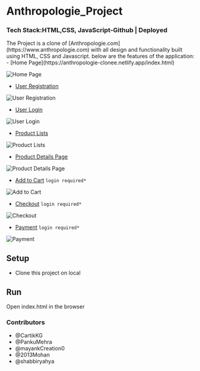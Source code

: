 # Anthropologie_Project
<h3><b>Tech Stack:</i></b>HTML,CSS, JavaScript-<a href="https://github.com/shabbiryahya/Anthropologie-Project" target="_blank" style="text-decoration:none;">Github</a > | <a href="https://anthropologie-clonee.netlify.app/index.html" target="_blank" style="text-decoration:none;" >Deployed</a></h3>
The Project is a clone of [Anthropologie.com](https://www.anthropologie.com) with all design and functionality built using HTML, CSS and Javascript.
below are the features of the application:
- [Home Page](https://anthropologie-clonee.netlify.app/index.html)

![Home Page](https://i.ibb.co/6R9LGWv/home-page.png)

- [User Registration](https://anthropologie-clonee.netlify.app/filenewfinal/signup/signup)

![User Registration](https://i.ibb.co/3T9hd4t/signup.png)

- [User Login](https://anthropologie-clonee.netlify.app/filenewfinal/singup_signin/singup_signin)

![User Login](https://i.ibb.co/mHZGw6f/sigin.png)

- [Product Lists](https://anthropologie-clonee.netlify.app/productspage/dress/dresswholepages)

![Product Lists](https://i.ibb.co/x3DnWsN/2.png)

- [Product Details Page](https://anthropologie-clonee.netlify.app/productsreviewpage/productreviewpage)

![Product Details Page](https://i.ibb.co/p244c29/3.png)

- [Add to Cart](https://anthropologie-clonee.netlify.app/checkout&cartpage/cartpage) `login required*`

![Add to Cart](https://i.ibb.co/bP5r3Ld/4.png)

- [Checkout](https://anthropologie-clonee.netlify.app/checkout&cartpage/checkoutpage) `login required*`

![Checkout](https://i.ibb.co/Ypkx4zk/5.png)

- [Payment](https://anthropologie-clonee.netlify.app/1%20payment%20gateway/payment) `login required*`

![Payment](https://i.ibb.co/vsJ7Yf6/6.png)

## Setup
- Clone this project on local

## Run
Open index.html in the browser

### Contributors
- @CartikKG
- @PankuMehra
- @mayankCreation0
- @2013Mohan
- @shabbiryahya
